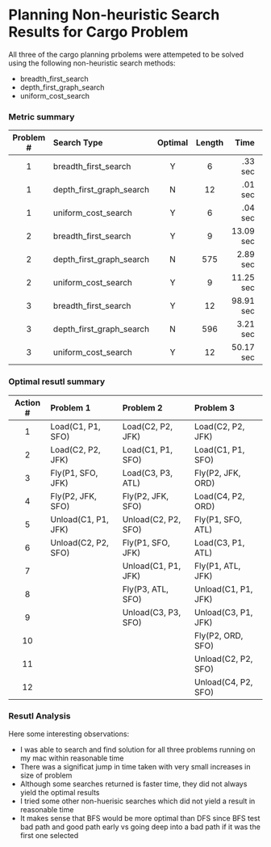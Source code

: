 # Planning Non-heuristic Search Results for Cargo Problem 

All three of the cargo planning prbolems were attempeted to be solved using the following non-heuristic search methods: 

* breadth_first_search
* depth_first_graph_search
* uniform_cost_search

### Metric summary
Problem # | Search Type    | Optimal           | Length  | Time   | Expansions | Goal Tests | New Nodes
:------:  | :------        | :------:           | :------: | ------:| ------:    | ------:    | ------: 
 1 | breadth_first_search | Y | 6 | .33 sec| 43 | 56 | 180 
 1 | depth_first_graph_search | N | 12 | .01 sec | 12 | 13 | 48
 1 | uniform_cost_search | Y | 6 | .04 sec | 55 | 57 | 224
 2 | breadth_first_search | Y | 9 | 13.09 sec| 3343 | 4609 | 30509 
 2 | depth_first_graph_search | N | 575 | 2.89 sec | 582 | 583 | 5211
 2 | uniform_cost_search | Y | 9 | 11.25 sec | 4852 | 4854 | 44030
 3 | breadth_first_search | Y | 12 | 98.91 sec| 14663 | 18098 | 129631 
 3 | depth_first_graph_search | N | 596 | 3.21 sec | 627 | 628 | 5176
 3 | uniform_cost_search | Y | 12 | 50.17 sec | 18235 | 18237 | 159716

### Optimal resutl summary
Action # | Problem 1 | Problem 2 | Problem 3
 :------:  | :------  | :------ | :------  
1 | Load(C1, P1, SFO) | Load(C2, P2, JFK)     | Load(C2, P2, JFK)
2 | Load(C2, P2, JFK) | Load(C1, P1, SFO)     | Load(C1, P1, SFO)
3 | Fly(P1, SFO, JFK) | Load(C3, P3, ATL)     | Fly(P2, JFK, ORD)
4 | Fly(P2, JFK, SFO) | Fly(P2, JFK, SFO)     | Load(C4, P2, ORD)
5 | Unload(C1, P1, JFK) | Unload(C2, P2, SFO) | Fly(P1, SFO, ATL)
6 | Unload(C2, P2, SFO) | Fly(P1, SFO, JFK)   | Load(C3, P1, ATL)
7 |                     | Unload(C1, P1, JFK) | Fly(P1, ATL, JFK)
8 |                     | Fly(P3, ATL, SFO)   | Unload(C1, P1, JFK)
9 |                     | Unload(C3, P3, SFO) | Unload(C3, P1, JFK)
10 |                    |                     | Fly(P2, ORD, SFO)
11 |                    |                     | Unload(C2, P2, SFO)
12 |                    |                     | Unload(C4, P2, SFO)



### Resutl Analysis

Here some interesting observations: 
* I was able to search and find solution for all three problems running on my mac within reasonable time
* There was a significat jump in time taken with very small increases in size of problem 
* Although some searches returned is faster time, they did not always yield the optimal results
* I tried some other non-huerisic searches which did not yield a result in reasonable time
* It makes sense that BFS would be more optimal than DFS since BFS test bad path and good path early vs going deep into a bad path if it was the first one selected

